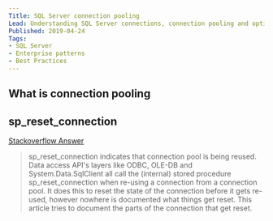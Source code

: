 ```yaml
---
Title: SQL Server connection pooling
Lead: Understanding SQL Server connections, connection pooling and optimisation
Published: 2019-04-24
Tags: 
- SQL Server
- Enterprise patterns
- Best Practices
---
```


## What is connection pooling

## sp_reset_connection

[Stackoverflow Answer](https://stackoverflow.com/a/2924456/190476)

> sp_reset_connection indicates that connection pool is being reused. Data access API's layers like ODBC, OLE-DB and System.Data.SqlClient all call the (internal) stored procedure sp_reset_connection when re-using a connection from a connection pool. It does this to reset the state of the connection before it gets re-used, however nowhere is documented what things get reset. This article tries to document the parts of the connection that get reset.

